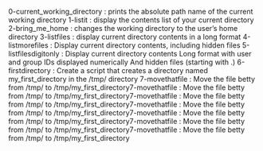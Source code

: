 0-current_working_directory : prints the absolute path name of the current working directory
1-listit : display the contents list of your current directory
2-bring_me_home : changes the working directory to the user’s home directory 
3-listfiles : display current directory contents in a long format
4-listmorefiles : Display current directory contents, including hidden files 
5-listfilesdigitonly : 	Display current directory contents
			Long format
			with user and group IDs displayed numerically
			And hidden files (starting with .)
6-firstdirectory : Create a script that creates a directory named my_first_directory in the /tmp/ directory
7-movethatfile : Move the file betty from /tmp/ to /tmp/my_first_directory7-movethatfile : Move the file betty from /tmp/ to /tmp/my_first_directory7-movethatfile : Move the file betty from /tmp/ to /tmp/my_first_directory7-movethatfile : Move the file betty from /tmp/ to /tmp/my_first_directory7-movethatfile : Move the file betty from /tmp/ to /tmp/my_first_directory7-movethatfile : Move the file betty from /tmp/ to /tmp/my_first_directory7-movethatfile : Move the file betty from /tmp/ to /tmp/my_first_directory
